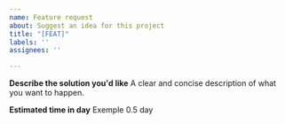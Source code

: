 ```yaml
---
name: Feature request
about: Suggest an idea for this project
title: "[FEAT]"
labels: ''
assignees: ''

---
```


**Describe the solution you'd like**
A clear and concise description of what you want to happen.

**Estimated time in day**
Exemple 0.5 day
